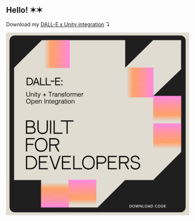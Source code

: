 ## Hello! ✶✶

Download my [DALL-E x Unity integration](https://github.com/jasmineroberts/dalle-api-unity) ↴

<img src="dalle.png" width="500"/>
